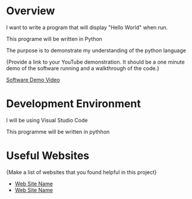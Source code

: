 # Overview

I want to write a program that will display "Hello World" when run.

This programe will be written in Python

The purpose is to demonstrate my understanding of the python language

{Provide a link to your YouTube demonstration.  It should be a one minute demo of the software running and a walkthrough of the code.}

[Software Demo Video](http://youtube.link.goes.here)

# Development Environment

I will be using Visual Studio Code

This programme will be written in pythhon

# Useful Websites

{Make a list of websites that you found helpful in this project}
* [Web Site Name](http://url.link.goes.here)
* [Web Site Name](http://url.link.goes.here)
